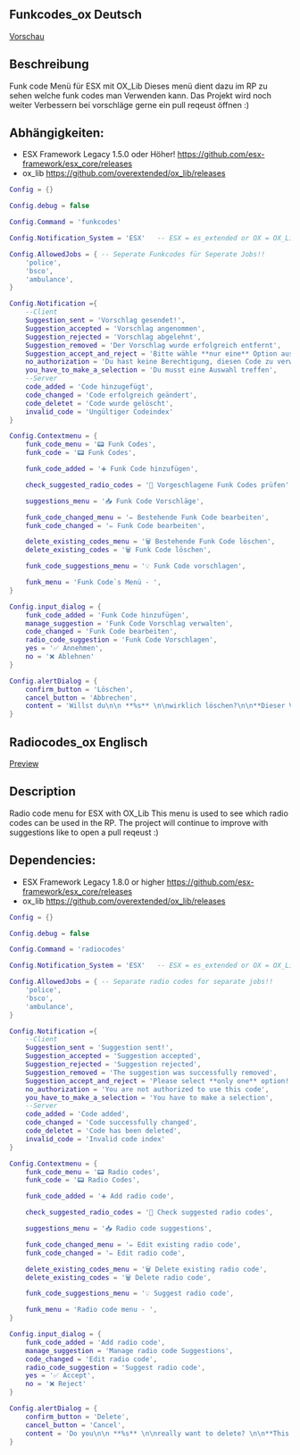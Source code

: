 ## Funkcodes_ox Deutsch
[Vorschau](https://medal.tv/de/games/gta-v/clips/jZbIGdC9dHnd03Qlg?invite=cr-MSw2ZXIsMzc4NzkwMTMx)

## Beschreibung
 Funk code Menü für ESX mit OX_Lib
 Dieses menü dient dazu im RP zu sehen welche funk codes man Verwenden kann.
 Das Projekt wird noch weiter Verbessern bei vorschläge gerne ein pull reqeust öffnen :)

 ## Abhängigkeiten:
- ESX Framework Legacy 1.5.0 oder Höher! https://github.com/esx-framework/esx_core/releases
- ox_lib https://github.com/overextended/ox_lib/releases

```lua
Config = {}

Config.debug = false

Config.Command = 'funkcodes'

Config.Notification_System = 'ESX'   -- ESX = es_extended or OX = OX_Lib or Custom

Config.AllowedJobs = { -- Seperate Funkcodes für Seperate Jobs!!
    'police',
    'bsco',
    'ambulance',
}

Config.Notification ={
    --Client
    Suggestion_sent = 'Vorschlag gesendet!',
    Suggestion_accepted = 'Vorschlag angenommen',
    Suggestion_rejected = 'Vorschlag abgelehnt',
    Suggestion_removed = 'Der Vorschlag wurde erfolgreich entfernt',
    Suggestion_accept_and_reject = 'Bitte wähle **nur eine** Option aus!',
    no_authorization = 'Du hast keine Berechtigung, diesen Code zu verwenden',
    you_have_to_make_a_selection = 'Du musst eine Auswahl treffen',
    --Server
    code_added = 'Code hinzugefügt',
    code_changed = 'Code erfolgreich geändert',
    code_deletet = 'Code wurde gelöscht',
    invalid_code = 'Ungültiger Codeindex'
}

Config.Contextmenu = {
    funk_code_menu = '📟 Funk Codes',
    funk_code = '📟 Funk Codes',

    funk_code_added = '➕ Funk Code hinzufügen',

    check_suggested_radio_codes = '📝 Vorgeschlagene Funk Codes prüfen',

    suggestions_menu = '📥 Funk Code Vorschläge',

    funk_code_changed_menu = '✏️ Bestehende Funk Code bearbeiten',
    funk_code_changed = '✏️ Funk Code bearbeiten',

    delete_existing_codes_menu = '🗑️ Bestehende Funk Code löschen',
    delete_existing_codes = '🗑️ Funk Code löschen',

    funk_code_suggestions_menu = '💡 Funk Code vorschlagen',

    funk_menu = 'Funk Code`s Menü - ',
}

Config.input_dialog = {
    funk_code_added = 'Funk Code hinzufügen',
    manage_suggestion = 'Funk Code Vorschlag verwalten',
    code_changed = 'Funk Code bearbeiten',
    radio_code_suggestion = 'Funk Code Vorschlagen',
    yes = '✅ Annehmen',
    no = '❌ Ablehnen'
}

Config.alertDialog = {
    confirm_button = 'Löschen',
    cancel_button = 'Abbrechen',
    content = 'Willst du\n\n **%s** \n\nwirklich löschen?\n\n**Dieser Vorgang kann nicht rückgängig gemacht werden**.'
}
```





## Radiocodes_ox Englisch
[Preview](https://medal.tv/de/games/gta-v/clips/jZbIGdC9dHnd03Qlg?invite=cr-MSw2ZXIsMzc4NzkwMTMx)

## Description
 Radio code menu for ESX with OX_Lib
 This menu is used to see which radio codes can be used in the RP.
 The project will continue to improve with suggestions like to open a pull reqeust :)

## Dependencies:
- ESX Framework Legacy 1.8.0 or higher https://github.com/esx-framework/esx_core/releases
- ox_lib https://github.com/overextended/ox_lib/releases


```lua
Config = {}

Config.debug = false

Config.Command = 'radiocodes'

Config.Notification_System = 'ESX'   -- ESX = es_extended or OX = OX_Lib or Custom

Config.AllowedJobs = { -- Separate radio codes for separate jobs!!
    'police',
    'bsco',
    'ambulance',
}

Config.Notification ={
    --Client
    Suggestion_sent = 'Suggestion sent!',
    Suggestion_accepted = 'Suggestion accepted',
    Suggestion_rejected = 'Suggestion rejected',
    Suggestion_removed = 'The suggestion was successfully removed',
    Suggestion_accept_and_reject = 'Please select **only one** option!',
    no_authorization = 'You are not authorized to use this code',
    you_have_to_make_a_selection = 'You have to make a selection',
    --Server
    code_added = 'Code added',
    code_changed = 'Code successfully changed',
    code_deletet = 'Code has been deleted',
    invalid_code = 'Invalid code index'
}

Config.Contextmenu = {
    funk_code_menu = '📟 Radio codes',
    funk_code = '📟 Radio Codes',

    funk_code_added = '➕ Add radio code',

    check_suggested_radio_codes = '📝 Check suggested radio codes',

    suggestions_menu = '📥 Radio code suggestions',

    funk_code_changed_menu = '✏️ Edit existing radio code',
    funk_code_changed = '✏️ Edit radio code',

    delete_existing_codes_menu = '🗑️ Delete existing radio code',
    delete_existing_codes = '🗑️ Delete radio code',

    funk_code_suggestions_menu = '💡 Suggest radio code',

    funk_menu = 'Radio code menu - ',
}

Config.input_dialog = {
    funk_code_added = 'Add radio code',
    manage_suggestion = 'Manage radio code Suggestions',
    code_changed = 'Edit radio code',
    radio_code_suggestion = 'Suggest radio code',
    yes = '✅ Accept',
    no = '❌ Reject'
}

Config.alertDialog = {
    confirm_button = 'Delete',
    cancel_button = 'Cancel',
    content = 'Do you\n\n **%s** \n\nreally want to delete? \n\n**This process cannot be undone**.'
}
```